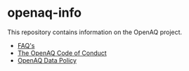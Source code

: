 # openaq-info
This repository contains information on the OpenAQ project.

- [FAQ's](https://github.com/openaq/openaq-info/blob/master/FAQ.md)
- [The OpenAQ Code of Conduct](https://github.com/openaq/openaq-info/blob/master/CODE-OF-CONDUCT.md)
- [OpenAQ Data Policy](https://github.com/openaq/openaq-info/blob/master/DATA-POLICY.md)

